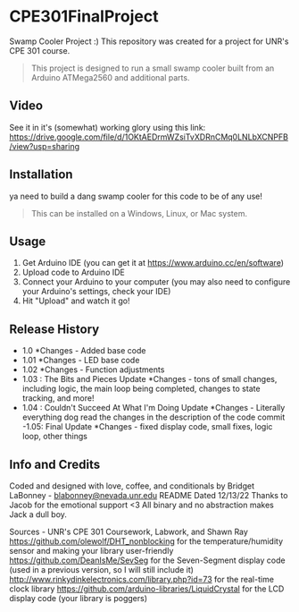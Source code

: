 # CPE301FinalProject
Swamp Cooler Project :)
This repository was created for a project for UNR's CPE 301 course.
> This project is designed to run a small swamp cooler built from an Arduino ATMega2560 and additional parts.

## Video
See it in it's (somewhat) working glory using this link: https://drive.google.com/file/d/1OKtAEDrmWZsiTvXDRnCMq0LNLbXCNPFB/view?usp=sharing

## Installation
ya need to build a dang swamp cooler for this code to be of any use!
> This can be installed on a Windows, Linux, or Mac system.

## Usage
1. Get Arduino IDE (you can get it at https://www.arduino.cc/en/software)
2. Upload code to Arduino IDE
3. Connect your Arduino to your computer (you may also need to configure your Arduino's settings, check your IDE)
4. Hit "Upload" and watch it go!

## Release History
- 1.0
  *Changes - Added base code
- 1.01
  *Changes - LED base code
- 1.02
  *Changes - Function adjustments
- 1.03 : The Bits and Pieces Update
  *Changes - tons of small changes, including logic, the main loop being completed, changes to state tracking, and more!
- 1.04 : Couldn't Succeed At What I'm Doing Update
  *Changes - Literally everything dog read the changes in the description of the code commit
-1.05: Final Update
 *Changes - fixed display code, small fixes, logic loop, other things


## Info and Credits
Coded and designed with love, coffee, and conditionals by Bridget LaBonney - blabonney@nevada.unr.edu
README Dated 12/13/22
Thanks to Jacob for the emotional support <3
All binary and no abstraction makes Jack a dull boy.


Sources - 
UNR's CPE 301 Coursework, Labwork, and Shawn Ray
https://github.com/olewolf/DHT_nonblocking for the temperature/humidity sensor and making your library user-friendly
https://github.com/DeanIsMe/SevSeg for the Seven-Segment display code (used in a previous version, so I will still include it)
http://www.rinkydinkelectronics.com/library.php?id=73 for the real-time clock library
https://github.com/arduino-libraries/LiquidCrystal for the LCD display code (your library is poggers)
